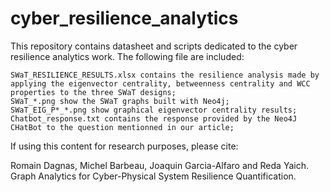 # cyber_resilience_analytics

This repository contains datasheet and scripts dedicated to the cyber resilience analytics work.
The following file are included:

    SWaT_RESILIENCE_RESULTS.xlsx contains the resilience analysis made by applying the eigenvector centrality, betweenness centrality and WCC properties to the three SWaT designs;
    SWaT_*.png show the SWaT graphs built with Neo4j;
    SWaT_EIG_P*_*.png show graphical eigenvector centrality results;
    Chatbot_response.txt contains the response provided by the Neo4J CHatBot to the question mentionned in our article;

If using this content for research purposes, please cite:

Romain Dagnas, Michel Barbeau, Joaquin Garcia-Alfaro and Reda Yaich. Graph Analytics for Cyber-Physical System Resilience Quantification.
